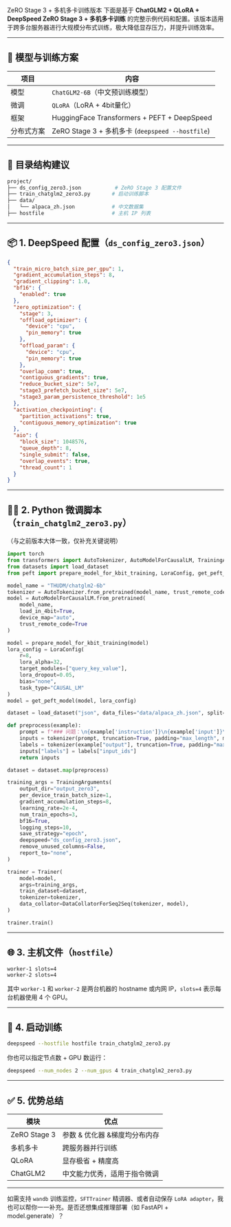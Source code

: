 ZeRO Stage 3 + 多机多卡训练版本 
下面是基于 **ChatGLM2 + QLoRA + DeepSpeed ZeRO Stage 3 + 多机多卡训练** 的完整示例代码和配置。该版本适用于跨多台服务器进行大规模分布式训练，极大降低显存压力，并提升训练效率。

---

## 🧠 模型与训练方案

| 项目 | 内容 |
|------|------|
| 模型 | `ChatGLM2-6B`（中文预训练模型） |
| 微调 | `QLoRA`（LoRA + 4bit量化） |
| 框架 | HuggingFace Transformers + PEFT + DeepSpeed |
| 分布式方案 | ZeRO Stage 3 + 多机多卡 (`deepspeed --hostfile`) |

---

## 📁 目录结构建议

```bash
project/
├── ds_config_zero3.json           # ZeRO Stage 3 配置文件
├── train_chatglm2_zero3.py       # 启动训练脚本
├── data/
│   └── alpaca_zh.json            # 中文数据集
├── hostfile                      # 主机 IP 列表
```

---

## 📦 1. DeepSpeed 配置（`ds_config_zero3.json`）

```json
{
  "train_micro_batch_size_per_gpu": 1,
  "gradient_accumulation_steps": 8,
  "gradient_clipping": 1.0,
  "bf16": {
    "enabled": true
  },
  "zero_optimization": {
    "stage": 3,
    "offload_optimizer": {
      "device": "cpu",
      "pin_memory": true
    },
    "offload_param": {
      "device": "cpu",
      "pin_memory": true
    },
    "overlap_comm": true,
    "contiguous_gradients": true,
    "reduce_bucket_size": 5e7,
    "stage3_prefetch_bucket_size": 5e7,
    "stage3_param_persistence_threshold": 1e5
  },
  "activation_checkpointing": {
    "partition_activations": true,
    "contiguous_memory_optimization": true
  },
  "aio": {
    "block_size": 1048576,
    "queue_depth": 8,
    "single_submit": false,
    "overlap_events": true,
    "thread_count": 1
  }
}
```

---

## 🧑‍💻 2. Python 微调脚本（`train_chatglm2_zero3.py`）

（与之前版本大体一致，仅补充关键说明）

```python
import torch
from transformers import AutoTokenizer, AutoModelForCausalLM, TrainingArguments, Trainer, DataCollatorForSeq2Seq
from datasets import load_dataset
from peft import prepare_model_for_kbit_training, LoraConfig, get_peft_model

model_name = "THUDM/chatglm2-6b"
tokenizer = AutoTokenizer.from_pretrained(model_name, trust_remote_code=True)
model = AutoModelForCausalLM.from_pretrained(
    model_name,
    load_in_4bit=True,
    device_map="auto",
    trust_remote_code=True
)

model = prepare_model_for_kbit_training(model)
lora_config = LoraConfig(
    r=8,
    lora_alpha=32,
    target_modules=["query_key_value"],
    lora_dropout=0.05,
    bias="none",
    task_type="CAUSAL_LM"
)
model = get_peft_model(model, lora_config)

dataset = load_dataset("json", data_files="data/alpaca_zh.json", split="train")

def preprocess(example):
    prompt = f"### 问题：\n{example['instruction']}\n{example['input']}\n\n### 回答：\n"
    inputs = tokenizer(prompt, truncation=True, padding="max_length", max_length=512)
    labels = tokenizer(example["output"], truncation=True, padding="max_length", max_length=512)
    inputs["labels"] = labels["input_ids"]
    return inputs

dataset = dataset.map(preprocess)

training_args = TrainingArguments(
    output_dir="output_zero3",
    per_device_train_batch_size=1,
    gradient_accumulation_steps=8,
    learning_rate=2e-4,
    num_train_epochs=3,
    bf16=True,
    logging_steps=10,
    save_strategy="epoch",
    deepspeed="ds_config_zero3.json",
    remove_unused_columns=False,
    report_to="none",
)

trainer = Trainer(
    model=model,
    args=training_args,
    train_dataset=dataset,
    tokenizer=tokenizer,
    data_collator=DataCollatorForSeq2Seq(tokenizer, model),
)

trainer.train()
```

---

## 🌐 3. 主机文件（`hostfile`）

```text
worker-1 slots=4
worker-2 slots=4
```

其中 `worker-1` 和 `worker-2` 是两台机器的 hostname 或内网 IP，`slots=4` 表示每台机器使用 4 个 GPU。

---

## 🚀 4. 启动训练

```bash
deepspeed --hostfile hostfile train_chatglm2_zero3.py
```

你也可以指定节点数 + GPU 数运行：

```bash
deepspeed --num_nodes 2 --num_gpus 4 train_chatglm2_zero3.py
```

---

## ✅ 5. 优势总结

| 模块 | 优点 |
|------|------|
| ZeRO Stage 3 | 参数 & 优化器 &梯度均分布内存 |
| 多机多卡 | 跨服务器并行训练 |
| QLoRA | 显存极省 + 精度高 |
| ChatGLM2 | 中文能力优秀，适用于指令微调 |

---

如需支持 `wandb` 训练监控，`SFTTrainer` 精调器、或者自动保存 `LoRA adapter`，我也可以帮你一一补充。是否还想集成推理部署（如 FastAPI + model.generate）？